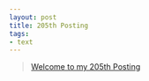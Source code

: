 ```yaml
---
layout: post
title: 205th Posting
tags: 
- text
---
```


> [Welcome to my 205th Posting](https://janghan-kor.tistory.com/940)
